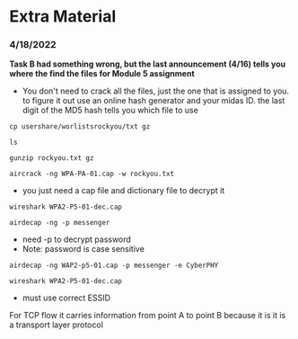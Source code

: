 # Extra Material
### 4/18/2022

**Task B had something wrong, but the last announcement (4/16) tells you where the find the files for Module 5 assignment**

* You don't need to crack all the files, just the one that is assigned to you. to figure it out use an online hash generator and your midas ID. the last digit of the MD5 hash tells you which file to use

`cp usershare/worlistsrockyou/txt gz`

`ls`

`gunzip rockyou.txt gz`

`aircrack -ng WPA-PA-01.cap -w rockyou.txt`

* you just need a cap file and dictionary file to decrypt it

`wireshark WPA2-P5-01-dec.cap`

`airdecap -ng -p messenger`

* need -p to decrypt password
* Note: password is case sensitive

`airdecap -ng WAP2-p5-01.cap -p messenger -e CyberPHY`

`wireshark WPA2-P5-01-dec.cap`

* must use correct ESSID

For TCP flow it carries information from point A to point B because it is it is a transport layer protocol







